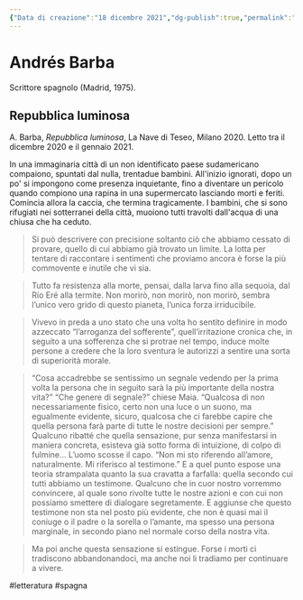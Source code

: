 ```yaml
---
{"Data di creazione":"18 dicembre 2021","dg-publish":true,"permalink":"/barba-andres/","dgPassFrontmatter":true}
---
```



# Andrés Barba

Scrittore spagnolo (Madrid, 1975).

## Repubblica luminosa

A. Barba, _Repubblica luminosa_, La Nave di Teseo, Milano 2020. Letto tra il dicembre 2020 e il gennaio 2021.

In una immaginaria città di un non identificato paese sudamericano compaiono, spuntati dal nulla, trentadue bambini. All'inizio ignorati, dopo un po' si impongono come presenza inquietante, fino a diventare un pericolo quando compiono una rapina in una supermercato lasciando morti e feriti. Comincia allora la caccia, che termina tragicamente. I bambini, che si sono rifugiati nei sotterranei della città, muoiono tutti travolti dall'acqua di una chiusa che ha ceduto.

>Si può descrivere con precisione soltanto ciò che abbiamo cessato di provare, quello di cui abbiamo già trovato un limite. La lotta per tentare di raccontare i sentimenti che proviamo ancora è forse la più commovente e inutile che vi sia.

>Tutto fa resistenza alla morte, pensai, dalla larva fino alla sequoia, dal Río Eré alla termite. Non morirò, non morirò, non morirò, sembra l’unico vero grido di questo pianeta, l’unica forza irriducibile.

>Vivevo in preda a uno stato che una volta ho sentito definire in modo azzeccato “l’arroganza del sofferente”, quell’irritazione cronica che, in seguito a una sofferenza che si protrae nel tempo, induce molte persone a credere che la loro sventura le autorizzi a sentire una sorta di superiorità morale.

>“Cosa accadrebbe se sentissimo un segnale vedendo per la prima volta la persona che in seguito sarà la più importante della nostra vita?” “Che genere di segnale?” chiese Maia. “Qualcosa di non necessariamente fisico, certo non una luce o un suono, ma egualmente evidente, sicuro, qualcosa che ci farebbe capire che quella persona farà parte di tutte le nostre decisioni per sempre.” Qualcuno ribatté che quella sensazione, pur senza manifestarsi in maniera concreta, esisteva già sotto forma di intuizione, di colpo di fulmine... L’uomo scosse il capo. “Non mi sto riferendo all’amore, naturalmente. Mi riferisco al testimone.” E a quel punto espose una teoria strampalata quanto la sua cravatta a farfalla: quella secondo cui tutti abbiamo un testimone. Qualcuno che in cuor nostro vorremmo convincere, al quale sono rivolte tutte le nostre azioni e con cui non possiamo smettere di dialogare segretamente. E aggiunse che questo testimone non sta nel posto più evidente, che non è quasi mai il coniuge o il padre o la sorella o l’amante, ma spesso una persona marginale, in secondo piano nel normale corso della nostra vita.

>Ma poi anche questa sensazione si estingue. Forse i morti ci tradiscono abbandonandoci, ma anche noi li tradiamo per continuare a vivere.        

#letteratura #spagna